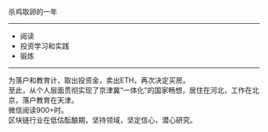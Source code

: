 杀鸡取卵的一年

---
- 阅读
- 投资学习和实践
- 锻炼

---
为落户和教育计，取出投资金，卖出ETH，再次决定买房。    
至此，从个人层面贯彻实现了京津冀“一体化"的国家畅想，居住在河北，工作在北京，落户教育在天津。  
微信阅读900+时。  
区块链行业在低估酝酿期，坚持领域，坚定信心，潜心研究。
